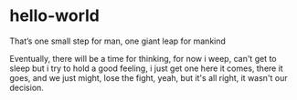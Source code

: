 # hello-world
That’s one small step for man, one giant leap for mankind

Eventually, there will be a time for thinking, for now i weep, can't get to sleep but i try to hold a good feeling, i just get one here it comes, there it goes, and we just might, lose the fight, yeah, but it's all right, it wasn't our decision.
